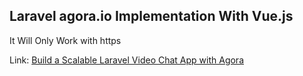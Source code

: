 ## Laravel agora.io Implementation With Vue.js 

It Will Only Work with https

Link:
[Build a Scalable Laravel Video Chat App with Agora](https://www.agora.io/en/blog/build-a-scalable-video-chat-app-with-agora-laravel/)